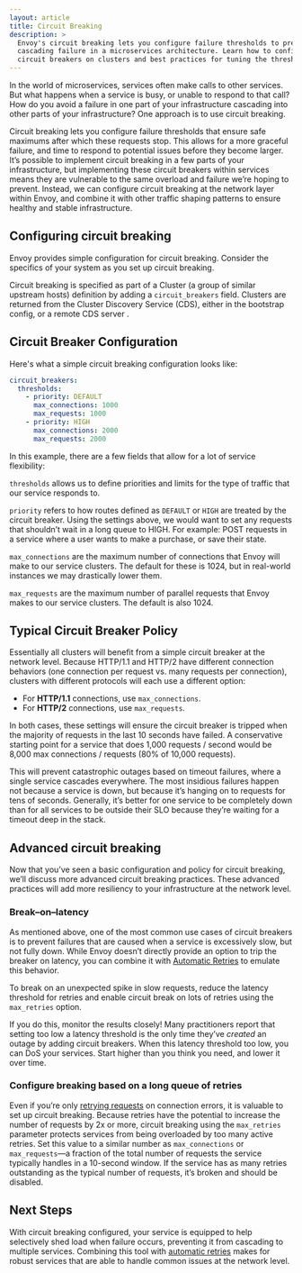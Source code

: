 ```yaml
---
layout: article
title: Circuit Breaking
description: >
  Envoy's circuit breaking lets you configure failure thresholds to prevent
  cascading failure in a microservices architecture. Learn how to configure
  circuit breakers on clusters and best practices for tuning the thresholds.
---
```


[//]: # ( Copyright 2018 Turbine Labs, Inc.                                   )
[//]: # ( you may not use this file except in compliance with the License.    )
[//]: # ( You may obtain a copy of the License at                             )
[//]: # (                                                                     )
[//]: # (     http://www.apache.org/licenses/LICENSE-2.0                      )
[//]: # (                                                                     )
[//]: # ( Unless required by applicable law or agreed to in writing, software )
[//]: # ( distributed under the License is distributed on an "AS IS" BASIS,   )
[//]: # ( WITHOUT WARRANTIES OR CONDITIONS OF ANY KIND, either express or     )
[//]: # ( implied. See the License for the specific language governing        )
[//]: # ( permissions and limitations under the License.                      )

[//]: # (Circuit Breaking)

In the world of microservices, services often make calls to other services. But
what happens when a service is busy, or unable to respond to that call? How do
you avoid a failure in one part of your infrastructure cascading into other
parts of your infrastructure? One approach is to use circuit breaking.

Circuit breaking lets you configure failure thresholds that ensure safe
maximums after which these requests stop. This allows for a more graceful
failure, and time to respond to potential issues before they become larger.
It’s possible to implement circuit breaking in a few parts of your
infrastructure, but implementing these circuit breakers within services means
they are vulnerable to the same overload and failure we’re hoping to prevent.
Instead, we can configure circuit breaking at the network layer within Envoy,
and combine it with other traffic shaping patterns to ensure healthy and stable
infrastructure.

## Configuring circuit breaking

Envoy provides simple configuration for circuit breaking. Consider the
specifics of your system as you set up circuit breaking.

Circuit breaking is specified as part of a Cluster (a group of similar upstream
hosts) definition by adding a `circuit_breakers` field. Clusters are returned
from the Cluster Discovery Service (CDS), either in the bootstrap config, or a
remote CDS server .

## Circuit Breaker Configuration

Here's what a simple circuit breaking configuration looks like:

```yaml
circuit_breakers:
  thresholds:
    - priority: DEFAULT
      max_connections: 1000
      max_requests: 1000
    - priority: HIGH
      max_connections: 2000
      max_requests: 2000
```

In this example, there are a few fields that allow for a lot of service
flexibility:

 `thresholds` allows us to define priorities and limits for the type of traffic
 that our service responds to.

`priority` refers to how routes defined as `DEFAULT` or `HIGH` are treated by
the circuit breaker. Using the settings above, we would want to set any
requests that shouldn’t wait in a long queue to HIGH. For example: POST
requests in a service where a user wants to make a purchase, or save their
state.

`max_connections` are the maximum number of connections that Envoy will make to
our service clusters. The default for these is 1024, but in real-world
instances we may drastically lower them.

`max_requests` are the maximum number of parallel requests that Envoy makes to
our service clusters. The default is also 1024.

## Typical Circuit Breaker Policy

Essentially all clusters will benefit from a simple circuit breaker at the
network level. Because HTTP/1.1 and HTTP/2 have different connection behaviors
(one connection per request vs. many requests per connection), clusters with
different protocols will each use a different option:

 - For **HTTP/1.1** connections, use `max_connections`.
 - For **HTTP/2** connections, use `max_requests`.

In both cases, these settings will ensure the circuit breaker is tripped when
the majority of requests in the last 10 seconds have failed. A conservative
starting point for a service that does 1,000 requests / second would be 8,000
max connections / requests (80% of 10,000 requests).

This will prevent catastrophic outages based on timeout failures, where a
single service cascades everywhere. The most insidious failures happen not
because a service is down, but because it’s hanging on to requests for tens of
seconds. Generally, it’s better for one service to be completely down than for
all services to be outside their SLO because they’re waiting for a timeout deep
in the stack.

## Advanced circuit breaking

Now that you’ve seen a basic configuration and policy for circuit breaking,
we’ll discuss more advanced circuit breaking practices. These advanced
practices will add more resiliency to your infrastructure at the network level.

### Break–on–latency

As mentioned above, one of the most common use cases of circuit breakers is to
prevent failures that are caused when a service is excessively slow, but not
fully down. While Envoy doesn’t directly provide an option to trip the breaker
on latency, you can combine it with
[Automatic Retries](automatic-retries.html)
to emulate this behavior.

To break on an unexpected spike in slow requests, reduce the latency threshold
for retries and enable circuit break on lots of retries using the `max_retries`
option.

If you do this, monitor the results closely! Many practitioners report that
setting too low a latency threshold is the only time they’ve *created* an
outage by adding circuit breakers. When this latency threshold too low, you can
DoS your services. Start higher than you think you need, and lower it over
time.

### Configure breaking based on a long queue of retries

Even if you’re only [retrying requests](automatic-retries.html)
on connection errors, it is valuable to set up circuit breaking. Because
retries have the  potential to increase the number of requests by 2x or more,
circuit breaking  using the `max_retries` parameter protects services from
being overloaded by  too many active retries. Set this value to a similar
number as `max_connections` or `max_requests`—a fraction of the total number of
requests the service typically handles in a 10-second window. If the service
has as many retries outstanding as the typical number of requests, it’s broken
and should be disabled.

## Next Steps

With circuit breaking configured, your service is equipped to help selectively
shed load when failure occurs, preventing it from cascading to multiple
services. Combining this tool with
[automatic retries](automatic-retries.html)
makes for robust services that are able to handle common issues at the network
level.

